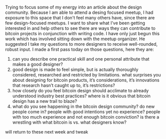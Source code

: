 Trying to focus some of my energy into an article about the design community. Because I am able to attend a desing focused meetup, I had exposure to this space that I don't feel many others have, since there are few design-focused meetups. I want to share what I've been getting interested in and help others to see there are ways they can contribute to bitcoin projects in conjunction with writing code. I have only just begun this work which has involved sitting down with the meetup organizer. He suggested I take my questions to more designers to receive well-rounded, robust input. I made a first pass today on those questions, here they are:
1. can you describe one practical skill and one personal attribute that makes a good designer?
2. good design is made to feel simple, but is actually thoroughly considered, researched and restricted by limitations. what surprises you about designing for bitcoin products, it’s considerations, it’s innovations that research hasn’t caught up to, it’s restrictions?
3. how closely do you feel bitcoin design should acclimate to already understood industry best practices? where is it obvious that bitcoin design has a new trail to blaze?
4. what do you see happening in the bitcoin design community? do new people come in? people with good intentions yet no experience? people with too much experience and not enough bitcoin conviction? is there a wrestling with what bitcoin is vs. what designers know?

will return to these next week and tweak
